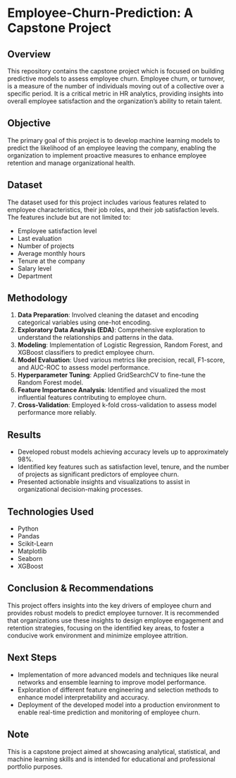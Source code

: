 # Employee-Churn-Prediction: A Capstone Project

## Overview
This repository contains the capstone project which is focused on building predictive models to assess employee churn. Employee churn, or turnover, is a measure of the number of individuals moving out of a collective over a specific period. It is a critical metric in HR analytics, providing insights into overall employee satisfaction and the organization’s ability to retain talent.

## Objective
The primary goal of this project is to develop machine learning models to predict the likelihood of an employee leaving the company, enabling the organization to implement proactive measures to enhance employee retention and manage organizational health.

## Dataset
The dataset used for this project includes various features related to employee characteristics, their job roles, and their job satisfaction levels. The features include but are not limited to:

- Employee satisfaction level
- Last evaluation
- Number of projects
- Average monthly hours
- Tenure at the company
- Salary level
- Department

## Methodology
1. **Data Preparation**: Involved cleaning the dataset and encoding categorical variables using one-hot encoding.
2. **Exploratory Data Analysis (EDA)**: Comprehensive exploration to understand the relationships and patterns in the data.
3. **Modeling**: Implementation of Logistic Regression, Random Forest, and XGBoost classifiers to predict employee churn.
4. **Model Evaluation**: Used various metrics like precision, recall, F1-score, and AUC-ROC to assess model performance.
5. **Hyperparameter Tuning**: Applied GridSearchCV to fine-tune the Random Forest model.
6. **Feature Importance Analysis**: Identified and visualized the most influential features contributing to employee churn.
7. **Cross-Validation**: Employed k-fold cross-validation to assess model performance more reliably.

## Results
- Developed robust models achieving accuracy levels up to approximately 98%.
- Identified key features such as satisfaction level, tenure, and the number of projects as significant predictors of employee churn.
- Presented actionable insights and visualizations to assist in organizational decision-making processes.

## Technologies Used
- Python
- Pandas
- Scikit-Learn
- Matplotlib
- Seaborn
- XGBoost

## Conclusion & Recommendations
This project offers insights into the key drivers of employee churn and provides robust models to predict employee turnover. It is recommended that organizations use these insights to design employee engagement and retention strategies, focusing on the identified key areas, to foster a conducive work environment and minimize employee attrition.

## Next Steps
- Implementation of more advanced models and techniques like neural networks and ensemble learning to improve model performance.
- Exploration of different feature engineering and selection methods to enhance model interpretability and accuracy.
- Deployment of the developed model into a production environment to enable real-time prediction and monitoring of employee churn.

## Note
This is a capstone project aimed at showcasing analytical, statistical, and machine learning skills and is intended for educational and professional portfolio purposes. 
